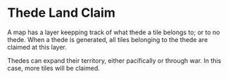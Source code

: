 # Thede Land Claim

A map has a layer keepping track of what thede a tile belongs to;
or to no thede.
When a thede is generated,
all tiles belonging to the thede are claimed at this layer.

Thedes can expand their territory, either pacifically or through war.
In this case, more tiles will be claimed.

